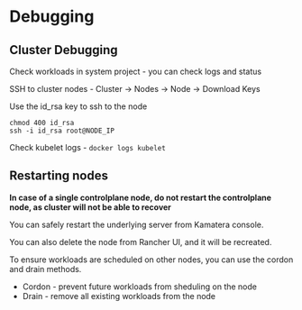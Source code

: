 # Debugging

## Cluster Debugging

Check workloads in system project - you can check logs and status

SSH to cluster nodes - Cluster -> Nodes -> Node -> Download Keys

Use the id_rsa key to ssh to the node

```
chmod 400 id_rsa
ssh -i id_rsa root@NODE_IP
```

Check kubelet logs - `docker logs kubelet`

## Restarting nodes

**In case of a single controlplane node, do not restart the controlplane node, as cluster will not be able to recover**

You can safely restart the underlying server from Kamatera console.

You can also delete the node from Rancher UI, and it will be recreated.

To ensure workloads are scheduled on other nodes, you can use the cordon and drain methods.

* Cordon - prevent future workloads from sheduling on the node
* Drain - remove all existing workloads from the node
